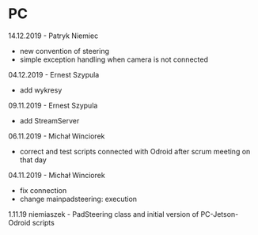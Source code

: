 # PC

14.12.2019 - Patryk Niemiec
- new convention of steering
- simple exception handling when camera is not connected

04.12.2019 - Ernest Szypula
- add wykresy

09.11.2019 - Ernest Szypula
- add StreamServer

06.11.2019 - Michał Winciorek
- correct and test scripts connected with Odroid after scrum meeting on that day

04.11.2019 - Michał Winciorek
- fix connection 
- change mainpadsteering:
  execution
  
1.11.19 niemiaszek - PadSteering class and initial version of PC-Jetson-Odroid scripts
